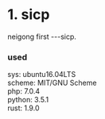 # 1. sicp
neigong first ---sicp.
### used
sys: ubuntu16.04LTS  
scheme: MIT/GNU Scheme  
php:  7.0.4  
python: 3.5.1  
rust: 1.9.0  
